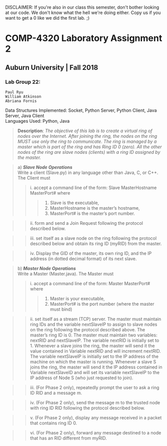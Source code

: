 <p align="center">

DISCLAIMER: If you're also in our class this semester, don't bother looking at our code. We don't know what the hell we're doing either. Copy us if you want to get a 0 like we did the first lab. ;)

# COMP-4320 Laboratory Assignment 2

## Auburn University | Fall 2018

### Lab Group 22:
    Paul Ryu
    William Atkinson
    Abriana Fornis
  
</p>

Data Structures Implemented: Socket, Python Server, Python Client, Java Server, Java Client\
Languages Used: Python, Java

> __Description__: 
> _The objective of this lab is to create a 
virtual ring of nodes over the Internet. After joining the ring, 
the nodes on the ring MUST use only the ring to communicate. The 
ring is managed by a master which is part of the ring and has Ring 
ID 0 (zero). All the other nodes of the ring are slave nodes 
(clients) with a ring ID assigned by the master._

> a) ___Slave Node Operations___ \
Write a client (Slave.py) in any language other than Java, C, or C++. The Client must
>> i. accept a command line of the form: Slave MasterHostname MasterPort# where
>>> 1. Slave is the executable,
>>> 2. MasterHostname is the master’s hostname,
>>> 3. MasterPort# is the master’s port number.

>> ii. form and send a Join Request following the protocol described below.

>> iii. set itself as a slave node on the ring following the protocol described below and
obtain its ring ID (myRID) from the master.

>> iv. Display the GID of the master, its own ring ID, and the IP address (in dotted decimal
format) of its next slave.

> b) ___Master Node Operations___ \
Write a Master (Master.java). The Master must
>>i. accept a command line of the form: Master MasterPort# where
>>> 1. Master is your executable,
>>> 2. MasterPort# is the port number (where the master must bind)

>> ii. set itself as a stream (TCP) server. The master must maintain ring IDs and the
variable nextSlaveIP to assign to slave nodes on the ring following the protocol
described above. The master’s ring ID is 0. The master must maintain two
variables: nextRID and nextSlaveIP.
The variable nextRID is initially set to 1. Whenever a slave joins the ring, the
master will send it the value contained in Variable nextRID and will increment
nextRID.
The variable nextSlaveIP is initially set to the IP address of the machine on which
the master is running. Whenever a slave S joins the ring, the master will send it the
IP address contained in Variable nextSlaveID and will set its variable nextSlaveIP to
the IP address of Node S (who just requested to join).

>> iii. (For Phase 2 only), repeatedly prompt the user to ask a ring ID RID and a message m.

>> iv. (For Phase 2 only), send the message m to the trusted node with ring ID RID
following the protocol described below.

>> v. (For Phase 2 only), display any message received in a packet that contains ring ID 0.

>> vi. (For Phase 2 only), forward any message destined to a node that has an RID
different from myRID.
